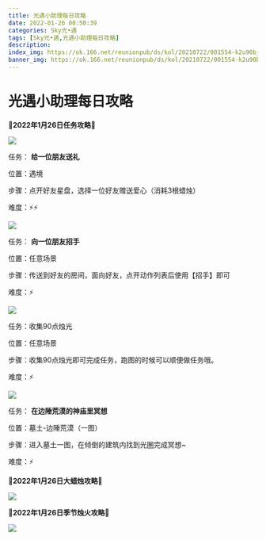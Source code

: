 ```yaml
---
title: 光遇小助理每日攻略
date: 2022-01-26 00:50:39
categories: Sky光•遇
tags: [Sky光•遇,光遇小助理每日攻略]
description: 
index_img: https://ok.166.net/reunionpub/ds/kol/20210722/001554-k2u90bj7ay.png?imageView&thumbnail=600x0&type=jpg
banner_img: https://ok.166.net/reunionpub/ds/kol/20210722/001554-k2u90bj7ay.png?imageView&thumbnail=600x0&type=jpg
---
```

# 光遇小助理每日攻略
  

**🌊2022年1月26日任务攻略🌊**

![](https://ok.166.net/reunionpub/ds/kol/20220125/000754-gza9id531o.png)

任务： **给一位朋友送礼**

位置：遇境

步骤：点开好友星盘，选择一位好友赠送爱心（消耗3根蜡烛）

难度：⚡⚡

  

![](https://ok.166.net/reunionpub/ds/kol/20220126/001250-7hi0dns859.png)

任务： **向一位朋友招手**

位置：任意场景

步骤：传送到好友的房间，面向好友，点开动作列表后使用【招手】即可

难度：⚡

  

![](https://ok.166.net/reunionpub/ds/kol/20220126/001317-tsr83phl5g.png)

任务：收集90点烛光

位置：任意场景

步骤：收集90点烛光即可完成任务，跑图的时候可以顺便做任务哦。

难度：⚡

![](https://ok.166.net/reunionpub/ds/kol/20220126/001354-rmucfdl96w.png)

任务： **在边陲荒漠的神庙里冥想**

位置：墓土-边陲荒漠（一图）

步骤：进入墓土一图，在倾倒的建筑内找到光圈完成冥想~

难度：⚡

 **🌊2022年1月26日大蜡烛攻略🌊**

![](https://ok.166.net/reunionpub/ds/kol/20220126/001558-98rwhgkuvb.png)

  

 **🌊2022年1月26日季节烛火攻略🌊**

![](https://ok.166.net/reunionpub/ds/kol/20220126/001740-qw8so71in3.png)

  

  

  

  

  

